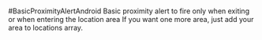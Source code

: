 #
#BasicProximityAlertAndroid
 Basic proximity alert to fire only when exiting or when entering the location area 
 If you want one more area, just add your area to locations array.
